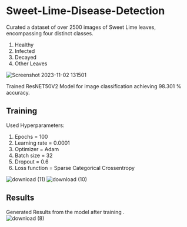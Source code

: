 # Sweet-Lime-Disease-Detection

Curated a dataset of over 2500 images of Sweet Lime leaves, encompassing four distinct classes.

1. Healthy
2. Infected
3. Decayed
4. Other Leaves

![Screenshot 2023-11-02 131501](https://github.com/GabruAru/Sweet-Lime-Disease-Detection/assets/84130891/b6343020-bafe-4a22-81dc-137954040256)

Trained ResNET50V2 Model for image classification achieving 98.301 % accuracy. 

<h2>Training</h2>

Used Hyperparameters: 
1. Epochs = 100 
2. Learning rate = 0.0001
3. Optimizer = Adam
4. Batch size = 32
5. Dropout = 0.6
7. Loss function = Sparse Categorical Crossentropy

![download (11)](https://github.com/GabruAru/Sweet-Lime-Disease-Detection/assets/84130891/cc65127d-6c7f-4c6e-8c60-5f7923a3aece)
![download (10)](https://github.com/GabruAru/Sweet-Lime-Disease-Detection/assets/84130891/67898b4a-916b-4212-bc4f-2ed28aa59a1c)

<h2>Results</h2>

Generated Results from the model after training .  
![download (8)](https://github.com/GabruAru/Sweet-Lime-Disease-Detection/assets/84130891/a9e35ea5-c739-40ea-890c-0e70f135c8b2)

